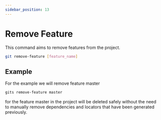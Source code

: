 ```yaml
---
sidebar_position: 13
---
```


# Remove Feature

This command aims to remove features from the project.

```bash
git remove-feature [feature_name]
```

## Example

For the example we will remove feature master

```bash
gits remove-feature master
```

for the feature master in the project will be deleted safely without the need to manually remove dependencies and locators that have been generated previously.
